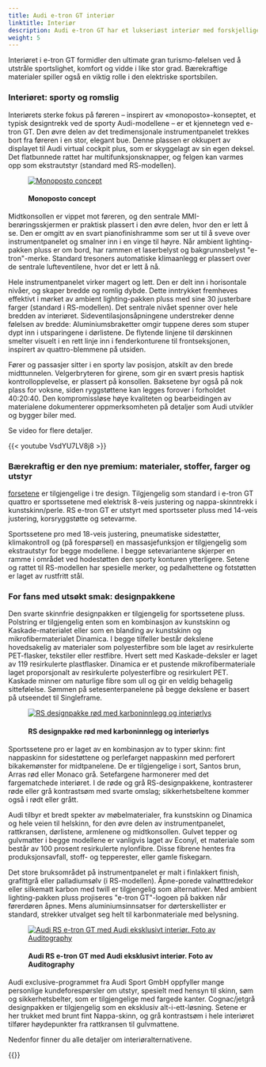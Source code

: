 ```yaml
---
title: Audi e-tron GT interiør
linktitle: Interiør
description: Audi e-tron GT har et lukseriøst interiør med forskjellige valg for seter og design.
weight: 5
---
```

<!-- markdownlint-disable MD033 -->
Interiøret i e-tron GT formidler den ultimate gran turismo-følelsen ved å utstråle sportslighet, komfort og vidde i like stor grad. Bærekraftige materialer spiller også en viktig rolle i den elektriske sportsbilen.

### Interiøret: sporty og romslig

Interiørets sterke fokus på føreren – inspirert av «monoposto»-konseptet, et typisk designtrekk ved de sporty Audi-modellene – er et kjennetegn ved e-tron GT. Den øvre delen av det tredimensjonale instrumentpanelet trekkes bort fra føreren i en stor, elegant bue. Denne plassen er okkupert av displayet til Audi virtual cockpit plus, som er skyggelagt av sin egen deksel. Det flatbunnede rattet har multifunksjonsknapper, og felgen kan varmes opp som ekstrautstyr (standard med RS-modellen).

<figure>
    <a href="https://media.electrichasgoneaudi.net/multimedia/models/e-tron-gt/interior/monoposto.jpg">
        <img src="https://media.electrichasgoneaudi.net/multimedia/models/e-tron-gt/interior/monoposto.jpg" 
        class="img-fluid" alt="Monoposto concept" title="Monoposto concept">
    </a>
    <figcaption><h4>Monoposto concept</h4></figcaption>
</figure>

Midtkonsollen er vippet mot føreren, og den sentrale MMI-berøringsskjermen er praktisk plassert i den øvre delen, hvor den er lett å se. Den er omgitt av en svart pianofinishramme som ser ut til å sveve over instrumentpanelet og smalner inn i en vinge til høyre. Når ambient lighting-pakken pluss er om bord, har rammen et laserbelyst og bakgrunnsbelyst "e-tron"-merke. Standard tresoners automatiske klimaanlegg er plassert over de sentrale lufteventilene, hvor det er lett å nå.

Hele instrumentpanelet virker magert og lett. Den er delt inn i horisontale nivåer, og skaper bredde og romlig dybde. Dette inntrykket fremheves effektivt i mørket av ambient lighting-pakken pluss med sine 30 justerbare farger (standard i RS-modellen). Det sentrale nivået spenner over hele bredden av interiøret. Sideventilasjonsåpningene understreker denne følelsen av bredde: Aluminiumsbraketter omgir tuppene deres som stuper dypt inn i utsparingene i dørlistene. De flytende linjene til dørskinnen smelter visuelt i en rett linje inn i fenderkonturene til frontseksjonen, inspirert av quattro-blemmene på utsiden.

Fører og passasjer sitter i en sporty lav posisjon, atskilt av den brede midttunnelen. Velgerbryteren for girene, som gir en svært presis haptisk kontrollopplevelse, er plassert på konsollen. Baksetene byr også på nok plass for voksne, siden ryggstøttene kan legges forover i forholdet 40:20:40. Den kompromissløse høye kvaliteten og bearbeidingen av materialene dokumenterer oppmerksomheten på detaljer som Audi utvikler og bygger biler med.

Se video for flere detaljer.

{{< youtube VsdYU7LV8j8 >}}

### Bærekraftig er den nye premium: materialer, stoffer, farger og utstyr

[forsetene](setene) er tilgjengelige i tre design. Tilgjengelig som standard i e-tron GT quattro er sportssetene med elektrisk 8-veis justering og nappa-skinntrekk i kunstskinn/perle. RS e-tron GT er utstyrt med sportsseter pluss med 14-veis justering, korsryggstøtte og setevarme.

Sportssetene pro med 18-veis justering, pneumatiske sidestøtter, klimakontroll og (på forespørsel) en massasjefunksjon er tilgjengelig som ekstrautstyr for begge modellene. I begge setevariantene skjerper en ramme i området ved hodestøtten den sporty konturen ytterligere. Setene og rattet til RS-modellen har spesielle merker, og pedalhettene og fotstøtten er laget av rustfritt stål.

### For fans med utsøkt smak: designpakkene

Den svarte skinnfrie designpakken er tilgjengelig for sportssetene pluss. Polstring er tilgjengelig enten som en kombinasjon av kunstskinn og Kaskade-materialet eller som en blanding av kunstskinn og mikrofibermaterialet Dinamica. I begge tilfeller består dekslene hovedsakelig av materialer som polyesterfibre som ble laget av resirkulerte PET-flasker, tekstiler eller restfibre. Hvert sett med Kaskade-deksler er laget av 119 resirkulerte plastflasker. Dinamica er et pustende mikrofibermateriale laget proporsjonalt av resirkulerte polyesterfibre og resirkulert PET. Kaskade minner om naturlige fibre som ull og gir en veldig behagelig sittefølelse. Sømmen på setesenterpanelene på begge dekslene er basert på utseendet til Singleframe.

<figure>
    <a href="https://media.electrichasgoneaudi.net/multimedia/models/e-tron-gt/interior/interiormaterials/interior_PEF_1.jpg">
        <img src="https://media.electrichasgoneaudi.net/multimedia/models/e-tron-gt/interior/interiormaterials/interior_PEF_1s.jpg" 
        class="img-fluid" alt="RS designpakke rød med karboninnlegg og interiørlys" title="RS designpakke rød med karboninnlegg og interiørlys">
    </a>
    <figcaption><h4>RS designpakke rød med karboninnlegg og interiørlys</h4></figcaption>
</figure>


Sportssetene pro er laget av en kombinasjon av to typer skinn: fint nappaskinn for sidestøttene og perlefarget nappaskinn med perforert bikakemønster for midtpanelene. De er tilgjengelige i sort, Santos brun, Arras rød eller Monaco grå. Setefargene harmonerer med det fargematchede interiøret. I de røde og grå RS-designpakkene, kontrasterer røde eller grå kontrastsøm med svarte omslag; sikkerhetsbeltene kommer også i rødt eller grått.

Audi tilbyr et bredt spekter av møbelmaterialer, fra kunstskinn og Dinamica og hele veien til helskinn, for den øvre delen av instrumentpanelet, rattkransen, dørlistene, armlenene og midtkonsollen. Gulvet tepper og gulvmatter i begge modellene er vanligvis laget av Econyl, et materiale som består av 100 prosent resirkulerte nylonfibre. Disse fibrene hentes fra produksjonsavfall, stoff- og tepperester, eller gamle fiskegarn.

Det store bruksområdet på instrumentpanelet er malt i finlakkert finish, grafittgrå eller palladiumsølv (i RS-modellen). Åpne-porede valnøtttredekor eller silkematt karbon med twill er tilgjengelig som alternativer. Med ambient lighting-pakken pluss projiseres "e-tron GT"-logoen på bakken når førerdøren åpnes. Mens aluminiumsinnsatser for dørterskellister er standard, strekker utvalget seg helt til karbonmateriale med belysning.

<figure>
    <a href="https://media.electrichasgoneaudi.net/multimedia/models/e-tron-gt/interior/interior.jpg">
        <img src="https://media.electrichasgoneaudi.net/multimedia/models/e-tron-gt/interior/interior.jpg" 
        class="img-fluid" alt="Audi RS e-tron GT med Audi eksklusivt interiør. Foto av Auditography" title="Audi RS e-tron GT med Audi eksklusivt interiør. Foto av Auditography">
    </a>
    <figcaption><h4>Audi RS e-tron GT med Audi eksklusivt interiør. Foto av Auditography</h4></figcaption>
</figure>

Audi exclusive-programmet fra Audi Sport GmbH oppfyller mange personlige kundeforespørsler om utstyr, spesielt med hensyn til skinn, søm og sikkerhetsbelter, som er tilgjengelige med fargede kanter. Cognac/jetgrå designpakken er tilgjengelig som en eksklusiv alt-i-ett-løsning. Setene er her trukket med brunt fint Nappa-skinn, og grå kontrastsøm i hele interiøret tilfører høydepunkter fra rattkransen til gulvmattene.

Nedenfor finner du alle detaljer om interiøralternativene.

{{<children description="true" />}}
